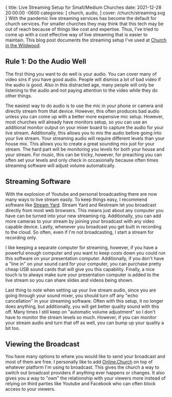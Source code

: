 {
  title: Live Streaming Setup for Small/Medium Churches
  date: 2021-12-28 20:00:00 -0600
  categories: [
    church,
    audio,
  ]
  cover: /church/streaming.svg
}
With the pandemic live streaming services has become the default for church services. For smaller churches they may think that this tech may be out of reach because of things like cost and expertise. Thus, I've tried to come up with a cost effective way of live streaming that is easier to maintain. This blog post documents the streaming setup I've used at [Church in the Wildwood](https://www.wildwoodag.church/).


## Rule 1: Do the Audio Well

The first thing you want to do well is your audio. You can cover many of video sins if you have good audio. People will dismiss a lot of bad video if the audio is good. Also in this distracted age, many people will only be listening to the audio and not paying attention to the video while they do other things.

The easiest way to do audio is to use the mic in your phone or camera and directly stream from that device. However, this often produces bad audio unless you can come up with a better more expensive mic setup. However, most churches will already have monitors setup, so you can use an additional monitor output on your mixer board to capture the audio for your live stream. Additionally, this allows you to mix the audio before going into your live stream. Your streaming audio will require different levels than your house mix. This allows you to create a great sounding mix just for your stream. The hard part will be monitoring you levels for both your house and your stream. For music, this can be tricky, however, for preaching you can often set your levels and only check in occasionally because often times streaming software will adjust volume automatically.

## Streaming Software

With the explosion of Youtube and personal broadcasting there are now many ways to live stream easily. To keep things easy, I recommend software like [Stream Yard](https://streamyard.com/). Stream Yard and Restream let you broadcast directly from most web browsers. This means just about any computer you have can be turned into your new streaming rig. Additionally, you can add more cameras to your stream by joining your broadcast with any video capable device. Lastly, whenever you broadcast you get built in recording to the cloud. So often, even if I'm not broadcasting, I start a stream for recording only.

I like keeping a separate computer for streaming, however, if you have a powerful enough computer and you want to keep costs down you could run this software on your presentation computer. Additionally, if you don't have a "line in" on your sound card for your computer, you can purchase pretty cheap USB sound cards that will give you this capability. Finally, a nice touch is to always make sure your presentation computer is added to the live stream so you can share slides and videos being shown.

Last thing to note when setting up your live stream audio, since you are going through your sound mixer, you should turn off any "echo cancellation" in your streaming software. Often with this setup, it no longer does anything, but additionally, you will get better quality sound with this off. Many times I still keep on "automatic volume adjustment" so I don't have to monitor the stream levels so much. However, if you can monitor your stream audio and turn that off as well, you can bump up your quality a bit too.

## Viewing the Broadcast

You have many options to where you would like to send your broadcast and most of them are free. I personally like to add [Online.Church](https://online.church/) on top of whatever platform I'm using to broadcast. This gives the church a way to switch out broadcast providers if anything ever happens or changes. It also gives you a way to "own" the relationship with your viewers more instead of relying on third parties like Youtube and Facebook who can often block access to your viewers.
